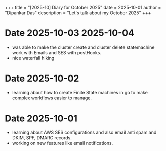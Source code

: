 +++
title = "[2025-10] Diary for October 2025"
date = 2025-10-01
author = "Dipankar Das"
description = "Let's talk about my October 2025"
+++

# Date 2025-10-03 2025-10-04
* was able to make the cluster create and cluster delete statemachine work with Emails and SES with postHooks.
* nice waterfall hiking

# Date 2025-10-02
* learning about how to create Finite State machines in go to make complex workflows easier to manage.

# Date 2025-10-01
* learning about AWS SES configurations and also email anti spam and DKIM, SPF, DMARC records.
* working on new features like email notifications.
